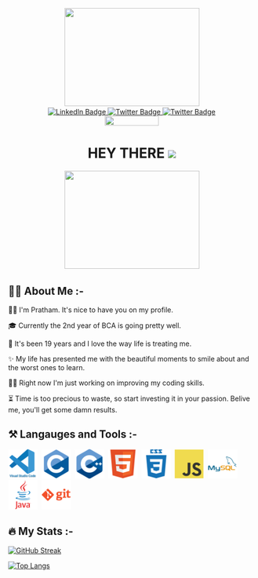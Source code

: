 <div id="header" align="center">
  <img src="https://media.giphy.com/media/dWesBcTLavkZuG35MI/giphy.gif" height="200" width="275"/>
</div>
<div id="badges" align="center">
   <a href="https://www.linkedin.com/in/pratham-rathod-a00846241">
    <img src="https://img.shields.io/badge/LinkedIn-blue?style=flat&logo=linkedin&logoColor=white" height="30px" width="120px" alt="LinkedIn Badge"/>
  </a>
   <a href="https://twitter.com/Pratham_099">
    <img src="https://img.shields.io/badge/Twitter-00acee?style=flat&logo=twitter&logoColor=white" height="30px" width="120px" alt="Twitter Badge"/>
  </a>
  <a href="https://www.facebook.com/rathod.pratham.73/">
    <img src="https://img.shields.io/badge/Facebook-blue?style=flat&logo=facebook&logoColor=white" height="30px" width="120px" alt="Twitter Badge"/>
  </a>
</div>
<div id="pviews" align="center">
  <img src="https://komarev.com/ghpvc/?username=PRATHAM-099&style=flat&color=blue" height="20px" width="110px" align="center"/>
</div>
<div id="hi" align="center">
  <h1>HEY THERE
  <img src="https://media.giphy.com/media/hvRJCLFzcasrR4ia7z/giphy.gif" width="30px"/></h1>
</div>
<div align="center">
  <img src="https://github.com/SP-XD/SP-XD/raw/main/images/dev-working_rounded.gif?raw=true" width="275" height="200"/>
</div>

## :man_technologist: About Me :-

:raising_hand_man: I'm Pratham. It's nice to have you on my profile.

🎓 Currently the 2nd year of BCA is going pretty well.

:calendar: It's been 19 years and I love the way life is treating me.

:sparkles: My life has presented me with the beautiful moments to smile about and the worst ones to learn.

:man_technologist: Right now I'm just working on improving my coding skills.

⏳ Time is too precious to waste, so start investing it in your passion. Belive me, you'll get some damn results.


## :hammer_and_pick: Langauges and Tools :-

<div>
  <img src="https://github.com/devicons/devicon/blob/master/icons/vscode/vscode-original-wordmark.svg" title="vs" alt="vs" width="60" height="60"/>&nbsp;
  <img src="https://github.com/devicons/devicon/blob/master/icons/c/c-original.svg" title="C" alt="C" width="60" height="60"/>&nbsp;
  <img src="https://github.com/devicons/devicon/blob/master/icons/cplusplus/cplusplus-original.svg" title="C++" alt="C++" width="60" height="60"/>&nbsp;
  <img src="https://github.com/devicons/devicon/blob/master/icons/html5/html5-original.svg" title="HTML5" alt="HTML" width="60" height="60"/>&nbsp;
  <img src="https://github.com/devicons/devicon/blob/master/icons/css3/css3-plain-wordmark.svg"  title="CSS3" alt="CSS" width="60" height="60"/>&nbsp;
  <img src="https://github.com/devicons/devicon/blob/master/icons/javascript/javascript-original.svg" title="JavaScript" alt="JavaScript" width="60" height="60"/>&nbsp;
  <img src="https://github.com/devicons/devicon/blob/master/icons/mysql/mysql-original-wordmark.svg" title="MySQL"  alt="MySQL" width="60" height="60"/>&nbsp;
  <img src="https://github.com/devicons/devicon/blob/master/icons/java/java-original-wordmark.svg" title="Java" alt="Java" width="60" height="60"/>&nbsp;
  <img src="https://github.com/devicons/devicon/blob/master/icons/git/git-plain-wordmark.svg" title="git" alt="git" width="60" height="60"/>&nbsp;
</div>


## :fire: My Stats :-
[![GitHub Streak](http://github-readme-streak-stats.herokuapp.com?user=your-github-username&theme=dark&background=000000)](https://git.io/streak-stats)

[![Top Langs](https://github-readme-stats.vercel.app/api/top-langs/?username=your-github-username&layout=compact&theme=vision-friendly-dark)](https://github.com/anuraghazra/github-readme-stats)
